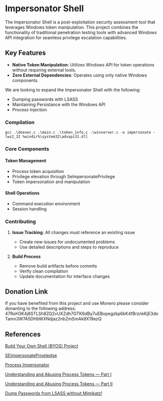 # Impersonator Shell

The Impersonator Shell is a post-exploitation security assessment tool that leverages Windows token manipulation. This project combines the functionality of traditional penetration testing tools with advanced Windows API integration for seamless privilege escalation capabilities.

## Key Features

- **Native Token Manipulation**: Utilizes Windows API for token operations without requiring external tools.
- **Zero External Dependencies**: Operates using only native Windows components.

We are looking to expand the Impersonator Shell with the following:

- Dumping passwords with LSASS
- Maintaining Persistance with the Windows API
- Process Injection

### Compilation

```
gcc .\doexec.c .\main.c .\token_info.c .\winserver.c -o impersonate -lws2_32 %windir%\system32\advapi32.dll
```

### Core Components

#### Token Management

- Process token acquisition
- Privilege elevation through SeImpersonatePrivilege
- Token impersonation and manipulation

#### Shell Operations

- Command execution environment
- Session handling

### Contributing

1. **Issue Tracking**: All changes must reference an existing issue
   - Create new issues for undocumented problems
   - Use detailed descriptions and steps to reproduce

2. **Build Process**
   - Remove build artifacts before commits
   - Verify clean compilation
   - Update documentation for interface changes

## Donation Link

If you have benefited from this project and use Monero please consider donanting to the following address:
47RoH3K4j8STLSh8ZQ2vUXZdh7GTK6dBy7uEBopegzkp6kK4fBrznkKjE3doTamn3W7A5DHbWXNdjaz2nbZmSmAk8X19ezQ

## References

[Build Your Own Shell (BYOS) Project](https://github.com/AleksaZatezalo/BYOS)

[SEImpersonatePriveledge](https://learn.microsoft.com/en-us/answers/questions/1087721/how-to-disable-seimpersonate-privilege-for-a-user)

[Process Impersonator](https://github.com/AleksaZatezalo/ProcessImpersonator)

[Understanding and Abusing Process Tokens — Part I](https://securitytimes.medium.com/understanding-and-abusing-process-tokens-part-i-ee51671f2cfa)

[Understanding and Abusing Process Tokens — Part II](https://securitytimes.medium.com/understanding-and-abusing-access-tokens-part-ii-b9069f432962)

[Dump Passwords from LSASS without Mimikatz!](https://www.youtube.com/watch?v=w5trP4SrLIo&t)
